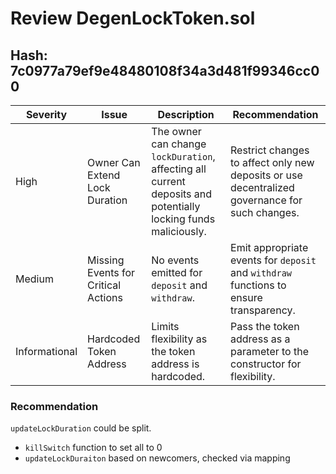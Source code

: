 # Review DegenLockToken.sol

## Hash: 7c0977a79ef9e48480108f34a3d481f99346cc00

| **Severity**  | **Issue**                                    | **Description**                                                                                             | **Recommendation**                                                                                                          |
|---------------|----------------------------------------------|-------------------------------------------------------------------------------------------------------------|-----------------------------------------------------------------------------------------------------------------------------|
| High          | Owner Can Extend Lock Duration               | The owner can change `lockDuration`, affecting all current deposits and potentially locking funds maliciously.| Restrict changes to affect only new deposits or use decentralized governance for such changes.                              |
| Medium        | Missing Events for Critical Actions          | No events emitted for `deposit` and `withdraw`.                                                             | Emit appropriate events for `deposit` and `withdraw` functions to ensure transparency.                                      |
| Informational        | Hardcoded Token Address                      | Limits flexibility as the token address is hardcoded.                                                       | Pass the token address as a parameter to the constructor for flexibility.                                                   |

### Recommendation

 `updateLockDuration` could be split.

* `killSwitch` function to set all to 0
* `updateLockDuraiton` based on newcomers, checked via mapping
